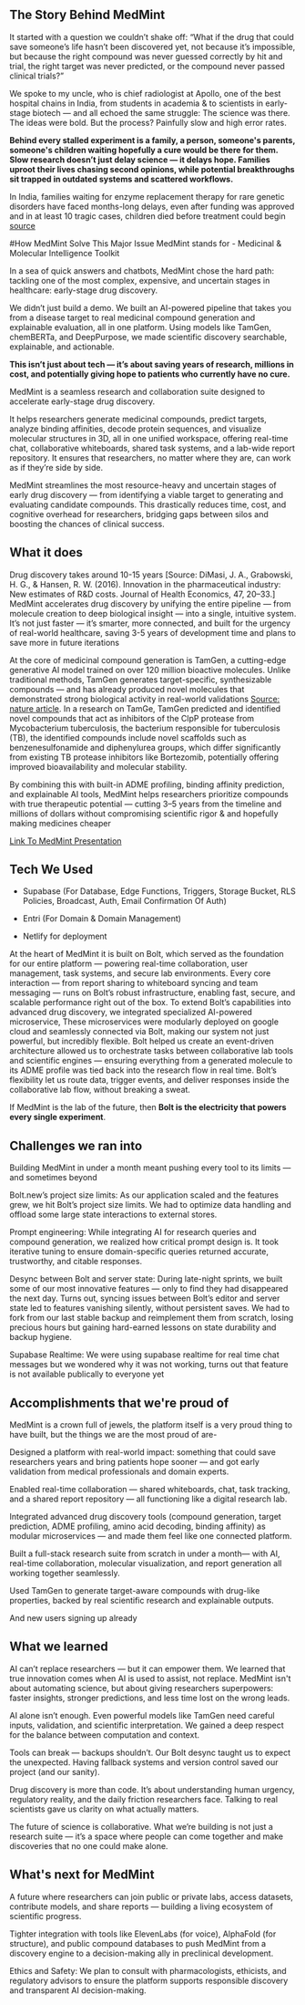 ## The Story Behind MedMint
It started with a question we couldn’t shake off:
“What if the drug that could save someone’s life hasn’t been discovered yet, not because it’s impossible, but because the right compound was never guessed correctly by hit and trial, the right target was never predicted, or the compound never passed clinical trials?”

We spoke to my uncle, who is chief radiologist at Apollo, one of the best hospital chains in India, from students in academia & to scientists in early-stage biotech — and all echoed the same struggle:
The science was there. The ideas were bold. But the process? Painfully slow and high error rates.

**Behind every stalled experiment is a family, a person, someone's parents, someone's children waiting hopefully a cure would be there for them. Slow research doesn’t just delay science — it delays hope. Families uproot their lives chasing second opinions, while potential breakthroughs sit trapped in outdated systems and scattered workflows.**

In India, families waiting for enzyme replacement therapy for rare genetic disorders have faced months-long delays, even after funding was approved and in at least 10 tragic cases, children died before treatment could begin [source](https://www.theippress.com/2024/10/13/justice-for-the-rare-unraveling-delays-access-and-the-fight-for-life-saving-drugs-in-india/)

#How MedMint Solve This Major Issue
MedMint stands for - Medicinal & Molecular Intelligence Toolkit

In a sea of quick answers and chatbots, MedMint chose the hard path: tackling one of the most complex, expensive, and uncertain stages in healthcare: early-stage drug discovery.

We didn’t just build a demo. We built an AI-powered pipeline that takes you from a disease target to real medicinal compound generation and explainable evaluation, all in one platform. Using models like TamGen, chemBERTa, and DeepPurpose, we made scientific discovery searchable, explainable, and actionable.

**This isn’t just about tech — it’s about saving years of research, millions in cost, and potentially giving hope to patients who currently have no cure.**

MedMint is a seamless research and collaboration suite designed to accelerate early-stage drug discovery.

It helps researchers generate medicinal compounds, predict targets, analyze binding affinities, decode protein sequences, and visualize molecular structures in 3D, all in one unified workspace,  offering real-time chat, collaborative whiteboards, shared task systems, and a lab-wide report repository. It ensures that researchers, no matter where they are, can work as if they’re side by side.

MedMint streamlines the most resource-heavy and uncertain stages of early drug discovery — from identifying a viable target to generating and evaluating candidate compounds. This drastically reduces time, cost, and cognitive overhead for researchers, bridging gaps between silos and boosting the chances of clinical success.

## What it does
Drug discovery takes around 10-15 years [Source: DiMasi, J. A., Grabowski, H. G., & Hansen, R. W. (2016). Innovation in the pharmaceutical industry: New estimates of R&D costs. Journal of Health Economics, 47, 20–33.] MedMint accelerates drug discovery by unifying the entire pipeline — from molecule creation to deep biological insight — into a single, intuitive system. It’s not just faster — it’s smarter, more connected, and built for the urgency of real-world healthcare, saving 3-5 years of development time and plans to save more in future iterations

At the core of medicinal compound generation is TamGen, a cutting-edge generative AI model trained on over 120 million bioactive molecules. Unlike traditional methods, TamGen generates target-specific, synthesizable compounds — and has already produced novel molecules that demonstrated strong biological activity in real-world validations [Source: nature article](https://www.nature.com/articles/s41467-024-53632-4). In a research on TamGe, TamGen predicted and identified novel compounds that act as inhibitors of the ClpP protease from Mycobacterium tuberculosis, the bacterium responsible for tuberculosis (TB), the identified compounds include novel scaffolds such as benzenesulfonamide and diphenylurea groups, which differ significantly from existing TB protease inhibitors like Bortezomib, potentially offering improved bioavailability and molecular stability.

By combining this with built-in ADME profiling, binding affinity prediction, and explainable AI tools, MedMint helps researchers prioritize compounds with true therapeutic potential — cutting 3–5 years from the timeline and millions of dollars without compromising scientific rigor & and hopefully making medicines cheaper

[Link To MedMint Presentation](https://www.canva.com/design/DAGrw_xpBVk/W7Z_QLLCTwrU5w66jy1HsQ/view?utm_content=DAGrw_xpBVk&utm_campaign=designshare&utm_medium=link2&utm_source=uniquelinks&utlId=h1a34c55d90)

## Tech We Used
- Supabase (For Database, Edge Functions, Triggers, Storage Bucket, RLS Policies, Broadcast, Auth, Email Confirmation Of Auth)

- Entri (For Domain & Domain Management)

- Netlify for deployment

At the heart of MedMint it is built on Bolt, which served as the foundation for our entire platform — powering real-time collaboration, user management, task systems, and secure lab environments. Every core interaction — from report sharing to whiteboard syncing and team messaging — runs on Bolt’s robust infrastructure, enabling fast, secure, and scalable performance right out of the box. To extend Bolt’s capabilities into advanced drug discovery, we integrated specialized AI-powered microservice, These microservices were modularly deployed on google cloud and seamlessly connected via Bolt, making our system not just powerful, but incredibly flexible. Bolt helped us create an event-driven architecture allowed us to orchestrate tasks between collaborative lab tools and scientific engines — ensuring everything from a generated molecule to its ADME profile was tied back into the research flow in real time. Bolt’s flexibility let us route data, trigger events, and deliver responses inside the collaborative lab flow, without breaking a sweat.

If MedMint is the lab of the future, then **Bolt is the electricity that powers every single experiment**.

## Challenges we ran into
Building MedMint in under a month meant pushing every tool to its limits — and sometimes beyond

Bolt.new’s project size limits: As our application scaled and the features grew, we hit Bolt’s project size limits. We had to optimize data handling and offload some large state interactions to external stores.

Prompt engineering: While integrating AI for research queries and compound generation, we realized how critical prompt design is. It took iterative tuning to ensure domain-specific queries returned accurate, trustworthy, and citable responses.

Desync between Bolt and server state: During late-night sprints, we built some of our most innovative features — only to find they had disappeared the next day. Turns out, syncing issues between Bolt’s editor and server state led to features vanishing silently, without persistent saves. We had to fork from our last stable backup and reimplement them from scratch, losing precious hours but gaining hard-earned lessons on state durability and backup hygiene.

Supabase Realtime: We were using supabase realtime for real time chat messages but we wondered why it was not working, turns out that feature is not available publically to everyone yet

## Accomplishments that we're proud of
MedMint is a crown full of jewels, the platform itself is a very proud thing to have built, but the things we are the most proud of are-

Designed a platform with real-world impact: something that could save researchers years and bring patients hope sooner — and got early validation from medical professionals and domain experts.

Enabled real-time collaboration — shared whiteboards, chat, task tracking, and a shared report repository — all functioning like a digital research lab.

Integrated advanced drug discovery tools (compound generation, target prediction, ADME profiling, amino acid decoding, binding affinity) as modular microservices — and made them feel like one connected platform.

Built a full-stack research suite from scratch in under a month— with AI, real-time collaboration, molecular visualization, and report generation all working together seamlessly.

Used TamGen to generate target-aware compounds with drug-like properties, backed by real scientific research and explainable outputs.

And new users signing up already

## What we learned

AI can’t replace researchers — but it can empower them. We learned that true innovation comes when AI is used to assist, not replace. MedMint isn't about automating science, but about giving researchers superpowers: faster insights, stronger predictions, and less time lost on the wrong leads.

AI alone isn’t enough. Even powerful models like TamGen need careful inputs, validation, and scientific interpretation. We gained a deep respect for the balance between computation and context.

Tools can break — backups shouldn’t. Our Bolt desync taught us to expect the unexpected. Having fallback systems and version control saved our project (and our sanity).

Drug discovery is more than code. It’s about understanding human urgency, regulatory reality, and the daily friction researchers face. Talking to real scientists gave us clarity on what actually matters.

The future of science is collaborative. What we’re building is not just a research suite — it’s a space where people can come together and make discoveries that no one could make alone.

## What's next for MedMint

A future where researchers can join public or private labs, access datasets, contribute models, and share reports — building a living ecosystem of scientific progress.

Tighter integration with tools like ElevenLabs (for voice), AlphaFold (for structure), and public compound databases to push MedMint from a discovery engine to a decision-making ally in preclinical development.

Ethics and Safety: We plan to consult with pharmacologists, ethicists, and regulatory advisors to ensure the platform supports responsible discovery and transparent AI decision-making.
